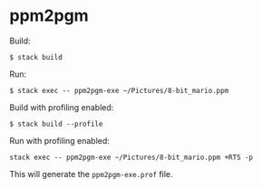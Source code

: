 # ppm2pgm

Build:

```
$ stack build
```

Run:

```
$ stack exec -- ppm2pgm-exe ~/Pictures/8-bit_mario.ppm
```

Build with profiling enabled:

```
$ stack build --profile
```

Run with profiling enabled:

```
stack exec -- ppm2pgm-exe ~/Pictures/8-bit_mario.ppm +RTS -p
```

This will generate the `ppm2pgm-exe.prof` file.
